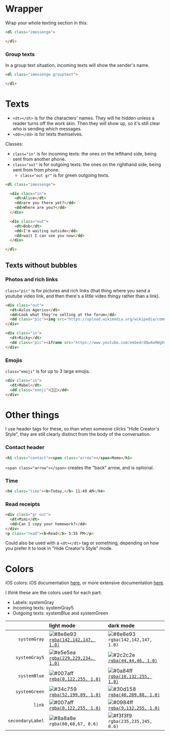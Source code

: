 # Wrapper
Wrap your whole texting section in this:
```html
<dl class="imessenge">

</dl>
```

### Group texts
In a group text situation, incoming texts will show the sender's name.
```html
<dl class="imessenge grouptext">

</dl>
```

# Texts
* `<dt></dt>` is for the characters' names. They will he hidden unless a reader turns off the work skin. Then they will show up, so it's still clear who is sending which messages.
* `<dd></dd>` is for texts themselves.

Classes:
* `class="in"` is for incoming texts: the ones on the lefthand side, being sent from another phone.
* `class="out"` is for outgoing texts: the ones on the righthand side, being sent from from phone.
  * `class="out gr"` is for green outgoing texts.

```html
<dl class="imessenge">

  <div class="in">
    <dt>Alice</dt>
    <dd>are you there yet?</dd>
    <dd>Where are you?</dd>
  </div>

  <div class="out">
    <dt>Bob</dt>
    <dd>I'm waiting outside</dd>
    <dd>wait I can see you now</dd>
  </div>

</dl>
```

## Texts without bubbles
### Photos and rich links
`class="pic"` is for pictures and rich links (that thing where you send a youtube video link, and then there's a little video thingy rather than a link).

```html
<div class="out">
  <dt>Aulus Agerius</dt>
  <dd>Look what they're selling at the forum</dd>
  <dd class="pic"><img src="https://upload.wikimedia.org/wikipedia/commons/7/71/Uncrossed_gladius.jpg" /></dd>
</div>
```
```html
<div class="in">
  <dt>Ricky</dt>
  <dd class="pic"><iframe src="https://www.youtube.com/embed/dQw4w9WgXcQ"></iframe></dd>
</div>
```

### Emojis
`class="emoji"` is for up to 3 large emojis.
```html
<div class="in">
  <dt>Mabel</dt>
  <dd class="emoji">💖💖💖</dd>
</div>
```


# Other things
I use header tags for these, so than when someone clicks "Hide Creator's Style", they are still clearly distinct from the body of the conversation.

### Contact header
```html
<h1 class="contact"><span class="arrow"></span>Momo</h1>
```

`<span class="arrow"></span>` creates the "back" arrow, and is optional.

### Time
```html
<h4 class="time"><b>Today,</b> 11:49 AM</h4>
```

### Read receipts
```html
<div class="gr out">
  <dt>Mimi</dt>
  <dd>Can I copy your homework?</dd>
</div>
<p class="read"><b>Read</b> 5:55 PM</p>
```
Could also be used with a `<dt></dt>` tag or something, depending on how you prefer it to look in "Hide Creator's Style" mode.

# Colors
iOS colors: iOS documentation [here](https://developer.apple.com/design/human-interface-guidelines/ios/visual-design/color/), or more extensive documentation [here](https://noahgilmore.com/blog/dark-mode-uicolor-compatibility/).

I _think_ these are the colors used for each part:
* Labels: systemGray
* Incoming texts: systemGray5
* Outgoing texts: systemBlue and systemGreen

|               | light mode | dark mode |
| ------------: | :--------- | :-------- |
| `systemGray`  | ![#8e8e93](https://placehold.it/15/8e8e93?text=+) [`rgba(142,142,147, 1.0)`](https://www.colorhexa.com/8e8e93) | ![#8e8e93](https://placehold.it/15/8e8e93?text=+) `rgba(142,142,147, 1.0)`
| `systemGray5` | ![#e5e5ea](https://placehold.it/15/e5e5ea?text=+) [`rgba(229,229,234, 1.0)`](https://www.colorhexa.com/e5e5ea) | ![#2c2c2e](https://placehold.it/15/2c2c2e?text=+) [`rgba(44,44,46, 1.0)`](https://www.colorhexa.com/2c2c2e)
| `systemBlue`  | ![#007aff](https://placehold.it/15/007aff?text=+) [`rgba(0,122,255, 1.0)`](https://www.colorhexa.com/007aff) | ![#0a84ff](https://placehold.it/15/0a84ff?text=+) [`rgba(10,132,255, 1.0)`](https://www.colorhexa.com/0a84ff)
| `systemGreen` | ![#34c759](https://placehold.it/15/34c759?text=+) [`rgba(52,199,89, 1.0)`](https://www.colorhexa.com/34c759) | ![#30d158](https://placehold.it/15/30d158?text=+) [`rgba(48,209,88, 1.0)`](https://www.colorhexa.com/30d158)
| `link`        | ![#007aff](https://placehold.it/15/007aff?text=+) [`rgba(0,122,255, 1.0)`](https://www.colorhexa.com/007aff) | ![#0984ff](https://placehold.it/15/0984ff?text=+) [`rgba(9,132,255, 1.0)`](https://www.colorhexa.com/0984ff)
| `secondaryLabel` | ![#8a8a8e](https://placehold.it/15/8a8a8e?text=+) `rgba(60,60,67, 0.6)` | ![#f3f3f9](https://placehold.it/15/f3f3f9?text=+) `rgba(235,235,245, 0.6)`
